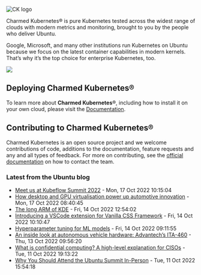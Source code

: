 ![CK logo](https://assets.ubuntu.com/v1/e6cd15f7-Charmed+Kubernetes_RGB_2022.svg)

Charmed Kubernetes® is pure Kubernetes tested across the widest range of clouds with modern metrics and monitoring, brought to you by the people who deliver Ubuntu.

Google, Microsoft, and many other institutions run Kubernetes on Ubuntu because we focus on the latest container capabilities in modern kernels. That’s why it’s the top choice for enterprise Kubernetes, too.

![](https://assets.ubuntu.com/v1/843c77b6-juju-at-a-glace.svg)

## Deploying Charmed Kubernetes®

To learn more about **Charmed Kubernetes**®, including how to install it on your own cloud, please visit the [Documentation][docs].

## Contributing to Charmed Kubernetes®

Charmed Kubernetes is an open source project and we welcome contributions of code, additions to the documentation, feature requests and any and all types of
feedback. For more on contributing, see the [official documentation][get-in-touch] on how to contact the team.

<!-- LINKS -->
[docs]: https://ubuntu.com/kubernetes/docs
[get-in-touch]: https://ubuntu.com/kubernetes/docs/get-in-touch

### Latest from the Ubuntu blog

<!-- blog starts -->
* [Meet us at Kubeflow Summit 2022](https://ubuntu.com//blog/meet-us-at-kubeflow-summit-2022) - Mon, 17 Oct 2022 10:15:04 
* [How desktop and GPU virtualisation power up automotive innovation](https://ubuntu.com//blog/how-desktop-and-gpu-virtualisation-power-up-automotive-innovation) - Mon, 17 Oct 2022 08:40:45 
* [The long ARM of KDE](https://ubuntu.com//blog/the-long-arm-of-kde) - Fri, 14 Oct 2022 12:54:02 
* [Introducing a VSCode extension for Vanilla CSS Framework](https://ubuntu.com//blog/introducing-a-vscode-extension-for-vanilla-css-framework) - Fri, 14 Oct 2022 10:10:47 
* [Hyperparameter tuning for ML models](https://ubuntu.com//blog/hyperparameter-tuning-kubeflow) - Fri, 14 Oct 2022 09:11:55 
* [An inside look at autonomous vehicle hardware: Advantech’s ITA-460](https://ubuntu.com//blog/an-inside-look-at-autonomous-vehicle-hardware-advantechs-ita-460) - Thu, 13 Oct 2022 09:56:20 
* [What is confidential computing? A high-level explanation for CISOs](https://ubuntu.com//blog/what-is-confidential-computing-a-high-level-explanation-for-cisos) - Tue, 11 Oct 2022 19:13:22 
* [Why You Should Attend the Ubuntu Summit In-Person](https://ubuntu.com//blog/why-you-should-attend-ubuntu-summit-in-person) - Tue, 11 Oct 2022 15:54:18 
<!-- blog ends -->
